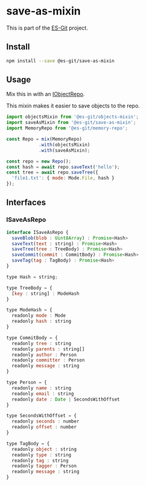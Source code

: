 # save-as-mixin

This is part of the [ES-Git](https://github.com/es-git/es-git) project.

## Install

```bash
npm install --save @es-git/save-as-mixin
```

## Usage

Mix this in with an [IObjectRepo](https://www.npmjs.com/package/@es-git/object-mixin#IObjectRepo).

This mixin makes it easier to save objects to the repo.

```js
import objectsMixin from '@es-git/objects-mixin';
import saveAsMixin from '@es-git/save-as-mixin';
import MemoryRepo from '@es-git/memory-repo';

const Repo = mix(MemoryRepo)
            .with(objectsMixin)
            .with(saveAsMixin);

const repo = new Repo();
const hash = await repo.saveText('hello');
const tree = await repo.saveTree({
  'file1.txt': { mode: Mode.File, hash }
});
```

## Interfaces

### ISaveAsRepo

```js
interface ISaveAsRepo {
  saveBlob(blob : Uint8Array) : Promise<Hash>
  saveText(text : string) : Promise<Hash>
  saveTree(tree : TreeBody) : Promise<Hash>
  saveCommit(commit : CommitBody) : Promise<Hash>
  saveTag(tag : TagBody) : Promise<Hash>
}

type Hash = string;

type TreeBody = {
  [key : string] : ModeHash
}

type ModeHash = {
  readonly mode : Mode
  readonly hash : string
}

type CommitBody = {
  readonly tree : string
  readonly parents : string[]
  readonly author : Person
  readonly committer : Person
  readonly message : string
}

type Person = {
  readonly name : string
  readonly email : string
  readonly date : Date | SecondsWithOffset
}

type SecondsWithOffset = {
  readonly seconds : number
  readonly offset : number
}

type TagBody = {
  readonly object : string
  readonly type : string
  readonly tag : string
  readonly tagger : Person
  readonly message : string
}
```